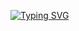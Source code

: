 [![Typing SVG](https://readme-typing-svg.demolab.com/?lines=Hello,+I'm+@gingerale20;Programmer+of:;loaddelaylib3;and+ShittyPong)](https://git.io/typing-svg)

<!---
gingerale20/gingerale20 is a ✨ special ✨ repository because its `README.md` (this file) appears on your GitHub profile.
You can click the Preview link to take a look at your changes.
--->

